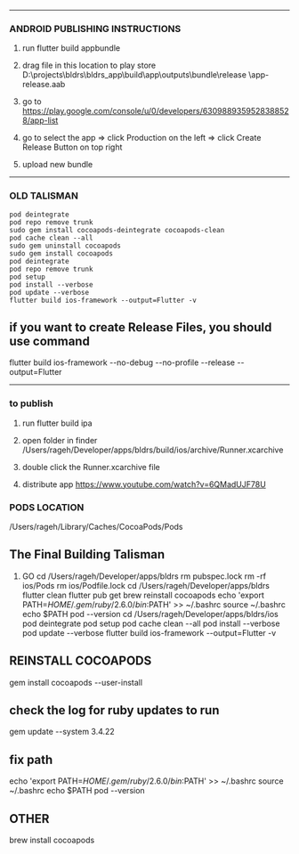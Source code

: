 
---

### ANDROID PUBLISHING INSTRUCTIONS


1. run 
flutter build appbundle

2. drag file in this location to play store
D:\projects\bldrs\bldrs_app\build\app\outputs\bundle\release
\app-release.aab

3. go to https://play.google.com/console/u/0/developers/6309889359528388528/app-list
4. go to select the app => click Production on the left => click Create Release Button on top right
5. upload new bundle

---

### OLD TALISMAN
    pod deintegrate
    pod repo remove trunk
    sudo gem install cocoapods-deintegrate cocoapods-clean
    pod cache clean --all
    sudo gem uninstall cocoapods
    sudo gem install cocoapods
    pod deintegrate
    pod repo remove trunk
    pod setup
    pod install --verbose
    pod update --verbose
    flutter build ios-framework --output=Flutter -v

## if you want to create Release Files, you should use command
flutter build ios-framework --no-debug --no-profile --release --output=Flutter

---

### to publish

1. run
    flutter build ipa

2. open folder in finder
   /Users/rageh/Developer/apps/bldrs/build/ios/archive/Runner.xcarchive

3. double click the Runner.xcarchive file
4. distribute app
https://www.youtube.com/watch?v=6QMadUJF78U


### PODS LOCATION
/Users/rageh/Library/Caches/CocoaPods/Pods

## The Final Building Talisman

1. GO
cd /Users/rageh/Developer/apps/bldrs
rm pubspec.lock
rm -rf ios/Pods
rm ios/Podfile.lock
cd /Users/rageh/Developer/apps/bldrs
flutter clean
flutter pub get
brew reinstall cocoapods
echo 'export PATH=$HOME/.gem/ruby/2.6.0/bin:$PATH' >> ~/.bashrc
source ~/.bashrc
echo $PATH
pod --version
cd /Users/rageh/Developer/apps/bldrs/ios
pod deintegrate
pod setup
pod cache clean --all
pod install --verbose
pod update --verbose
flutter build ios-framework --output=Flutter -v




## REINSTALL COCOAPODS
gem install cocoapods --user-install

## check the log for ruby updates to run
gem update --system 3.4.22

## fix path
echo 'export PATH=$HOME/.gem/ruby/2.6.0/bin:$PATH' >> ~/.bashrc
source ~/.bashrc
echo $PATH
pod --version

## OTHER
brew install cocoapods






